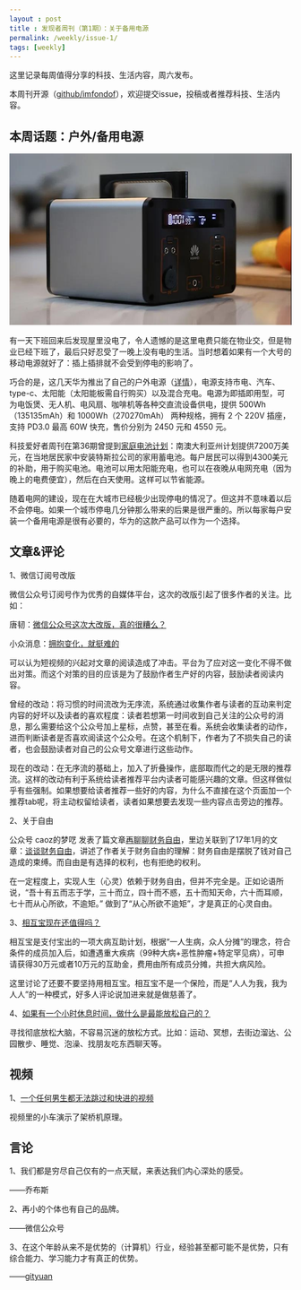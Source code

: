 ```yaml
---
layout : post
title : 发现者周刊（第1期）：关于备用电源
permalink: /weekly/issue-1/
tags: [weekly]
---
```


这里记录每周值得分享的科技、生活内容，周六发布。

本周刊开源（[github/imfondof](https://github.com/imfondof/imfondof.github.io/tree/main/_posts/weekly)），欢迎提交issue，投稿或者推荐科技、生活内容。

## 本周话题：户外/备用电源

![202111_huawei_iSitePower-m_mini](/img/weekly/2021/202111_huawei_iSitePower-m_mini.jpg)

有一天下班回来后发现屋里没电了，令人遗憾的是这里电费只能在物业交，但是物业已经下班了，最后只好忍受了一晚上没有电的生活。当时想着如果有一个大号的移动电源就好了：插上插排就不会受到停电的影响了。

巧合的是，这几天华为推出了自己的户外电源（[详情](https://item.jd.com/100015865907.html)），电源支持市电、汽车、type-c、太阳能（太阳能板需自行购买）以及混合充电。电源为即插即用型，可为电饭煲、无人机、电风扇、咖啡机等各种交直流设备供电，提供 500Wh （135135mAh）和 1000Wh（270270mAh） 两种规格，拥有 2 个 220V 插座，支持 PD3.0 最高 60W 快充，售价分别为 2450 元和 4550 元。

科技爱好者周刊在第36期曾提到[家庭电池计划](https://arstechnica.com/information-technology/2018/11/south-australia-is-fueling-energy-storage-investment/)：南澳大利亚州计划提供7200万美元，在当地居民家中安装特斯拉公司的家用蓄电池。每户居民可以得到4300美元的补助，用于购买电池。电池可以用太阳能充电，也可以在夜晚从电网充电（因为晚上的电费便宜），然后在白天使用。这样可以节省能源。

随着电网的建设，现在在大城市已经极少出现停电的情况了。但这并不意味着以后不会停电。如果一个城市停电几分钟那么带来的后果是很严重的。所以每家每户安装一个备用电源是很有必要的，华为的这款产品可以作为一个选择。

## 文章&评论

1、微信订阅号改版

微信公众号订阅号作为优秀的自媒体平台，这次的改版引起了很多作者的关注。比如：

唐韧：[微信公众号这次大改版，真的很糟么？](https://mp.weixin.qq.com/s?__biz=MjM5NTIzMTY2MQ==&mid=2650421539&idx=1&sn=b33b4f984f891f353d94b491bc7fd51e&scene=21#wechat_redirect)

小众消息：[拥抱变化，就挺难的](https://mp.weixin.qq.com/s?__biz=MjM5ODIyMTE0MA==&mid=2650978756&idx=1&sn=32252d0ae9f963f46799febf367fa802&scene=21#wechat_redirect)

可以认为短视频的兴起对文章的阅读造成了冲击。平台为了应对这一变化不得不做出对策。而这个对策的目的应该是为了鼓励作者生产好的内容，鼓励读者阅读内容。

曾经的改动：将习惯的时间流改为无序流，系统通过收集作者与读者的互动来判定内容的好坏以及读者的喜欢程度：读者若想第一时间收到自己关注的公众号的消息，那么需要给这个公众号加上星标，点赞，甚至在看。系统会收集读者的动作，进而判断读者是否喜欢阅读这个公众号。在这个机制下，作者为了不损失自己的读者，也会鼓励读者对自己的公众号文章进行这些动作。

现在的改动：在无序流的基础上，加入了折叠操作，底部取而代之的是无限的推荐流。这样的改动有利于系统给读者推荐平台内读者可能感兴趣的文章。但这样做似乎有些强制。如果想要给读者推荐一些好的内容，为什么不直接在这个页面加一个推荐tab呢，将主动权留给读者，读者如果想要去发现一些内容点击旁边的推荐。

2、关于自由

公众号 caoz的梦呓 发表了篇文章[再聊聊财务自由](https://mp.weixin.qq.com/s?__biz=MzI0MjA1Mjg2Ng==&mid=2649870452&idx=1&sn=1862dd1d5049d0a39a91bd136a37d602&scene=21#wechat_redirect)，里边关联到了17年1月的文章：[谈谈财务自由](https://mp.weixin.qq.com/s?__biz=MzI0MjA1Mjg2Ng==&mid=2649867150&idx=1&sn=14adb9d95563bb2f950b8a60701d90df&scene=21#wechat_redirect)，讲述了作者关于财务自由的理解：财务自由是摆脱了钱对自己造成的束缚。而自由是有选择的权利，也有拒绝的权利。

在一定程度上，实现人生（心灵）依赖于财务自由，但并不完全是。正如论语所说，“吾十有五而志于学，三十而立，四十而不惑，五十而知天命，六十而耳顺，七十而从心所欲，不逾矩。” 做到了“从心所欲不逾矩”，才是真正的心灵自由。

3、[相互宝现在还值得吗？](https://www.v2ex.com/t/817209)

相互宝是支付宝出的一项大病互助计划，根据“一人生病，众人分摊”的理念，符合条件的成员加入后，如遭遇重大疾病（99种大病+恶性肿瘤+特定罕见病），可申请获得30万元或者10万元的互助金，费用由所有成员分摊，共担大病风险。

这里讨论了还要不要坚持用相互宝。相互宝不是一个保险，而是“人人为我，我为人人”的一种模式，好多人评论说加进来就是做慈善了。

4、[如果有一个小时休息时间，做什么是最能放松自己的？](https://www.douban.com/group/topic/253315335/#7649955sUL0Mfs)

寻找彻底放松大脑，不容易沉迷的放松方式。比如：运动、冥想，去街边溜达、公园散步、睡觉、泡澡、找朋友吃东西聊天等。

## 视频

1、[一个任何男生都无法跳过和快进的视频](https://bbs.hupu.com/46304072.html)

视频里的小车演示了架桥机原理。

## 言论

1、我们都是穷尽自己仅有的一点天赋，来表达我们内心深处的感受。

——乔布斯

2、再小的个体也有自己的品牌。

——微信公众号

3、在这个年龄从来不是优势的（计算机）行业，经验甚至都可能不是优势，只有综合能力、学习能力才有真正的优势。

——[gityuan](https://gityuan.com/2019/05/28/new-beginning/)
